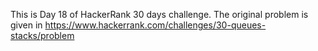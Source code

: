 This is Day 18 of HackerRank 30 days challenge. The original problem is given in https://www.hackerrank.com/challenges/30-queues-stacks/problem